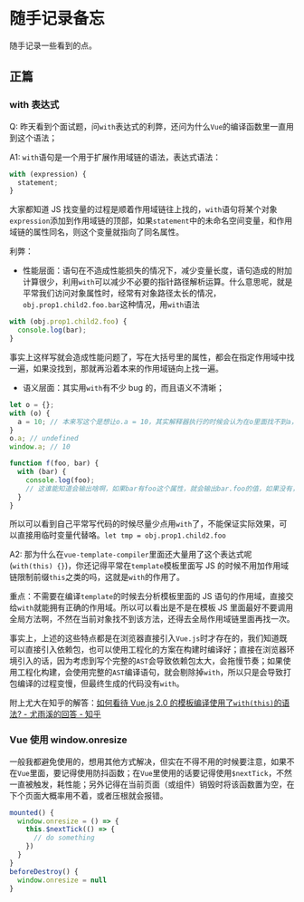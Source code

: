 # 随手记录备忘

随手记录一些看到的点。

## 正篇

### with 表达式

Q: 昨天看到个面试题，问`with`表达式的利弊，还问为什么`Vue`的编译函数里一直用到这个语法；

A1: `with`语句是一个用于扩展作用域链的语法，表达式语法：

```javascript
with (expression) {
  statement;
}
```

大家都知道 JS 找变量的过程是顺着作用域链往上找的，`with`语句将某个对象`expression`添加到作用域链的顶部，如果`statement`中的未命名空间变量，和作用域链的属性同名，则这个变量就指向了同名属性。

利弊：

- 性能层面：语句在不造成性能损失的情况下，减少变量长度，语句造成的附加计算很少，利用`with`可以减少不必要的指针路径解析运算。什么意思呢，就是平常我们访问对象属性时，经常有对象路径太长的情况，`obj.prop1.child2.foo.bar`这种情况，用`with`语法

```javascript
with (obj.prop1.child2.foo) {
  console.log(bar);
}
```

事实上这样写就会造成性能问题了，写在大括号里的属性，都会在指定作用域中找一遍，如果没找到，那就再沿着本来的作用域链向上找一遍。

- 语义层面：其实用`with`有不少 bug 的，而且语义不清晰；

```javascript
let o = {};
with (o) {
  a = 10; // 本来写这个是想让o.a = 10，其实解释器执行的时候会认为在o里面找不到a，那就会在window上添加a；
}
o.a; // undefined
window.a; // 10

function f(foo, bar) {
  with (bar) {
    console.log(foo);
    // 这谁能知道会输出啥啊，如果bar有foo这个属性，就会输出bar.foo的值，如果没有，就会输出第一个参数foo
  }
}
```

所以可以看到自己平常写代码的时候尽量少点用`with`了，不能保证实际效果，可以直接用临时变量代替咯。`let tmp = obj.prop1.child2.foo`

A2: 那为什么在`vue-template-compiler`里面还大量用了这个表达式呢(`with(this) {}`)，你还记得平常在`template`模板里面写 JS 的时候不用加作用域链限制前缀`this`之类的吗，这就是`with`的作用了。

重点：不需要在编译`template`的时候去分析模板里面的 JS 语句的作用域，直接交给`with`就能拥有正确的作用域。所以可以看出是不是在模板 JS 里面最好不要调用全局方法啊，不然在当前对象找不到该方法，还得去全局作用域链里面再找一次。

事实上，上述的这些特点都是在浏览器直接引入`Vue.js`时才存在的，我们知道既可以直接引入依赖包，也可以使用工程化的方案在构建时编译好；直接在浏览器环境引入的话，因为考虑到写个完整的`AST`会导致依赖包太大，会拖慢节奏；如果使用工程化构建，会使用完整的`AST`编译语句，就会剔除掉`with`，所以只是会导致打包编译的过程变慢，但最终生成的代码没有`with`。

附上尤大在知乎的解答：[如何看待 Vue.js 2.0 的模板编译使用了`with(this)`的语法? - 尤雨溪的回答 - 知乎](https://www.zhihu.com/question/49929356/answer/118534768)

### Vue 使用 window.onresize

一般我都避免使用的，想用其他方式解决，但实在不得不用的时候要注意，如果不在`Vue`里面，要记得使用防抖函数；在`Vue`里使用的话要记得使用`$nextTick`，不然一直被触发，耗性能；另外记得在当前页面（或组件）销毁时将该函数置为空，在下个页面大概率用不着，或者压根就会报错。

```javascript
mounted() {
  window.onresize = () => {
    this.$nextTick(() => {
      // do something
    })
  }
}
beforeDestroy() {
  window.onresize = null
}
```
